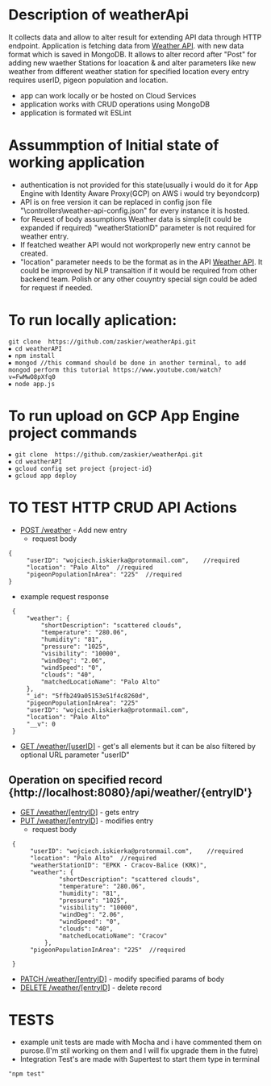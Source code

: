 # Description of weatherApi
It collects data and allow to alter result for extending API data through HTTP endpoint. Application is fetching data from [Weather API](http://api.openweathermap.org/data/2.5/weather).  with new data format which is saved in MongoDB. It allows to alter record after "Post" for adding new waether Stations for loacation &amp; and alter parameters like new weather from different weather station for specified location every entry requires userID, pigeon population and location.
- app can work locally or be hosted on Cloud Services
- application works with CRUD operations using MongoDB
- application is formated wit ESLint
# Assummption of Initial state of working application

- authentication is not provided for this state(usually i would do it for App Engine with Identity Aware Proxy(GCP) on AWS i would try beyondcorp)
- API is on free version it can be replaced in config json file "\controllers\weather-api-config.json" for every instance it is hosted.
- for Reuest of body assumptions Weather data is simple(it could be expanded if required) "weatherStationID" parameter is not required for weather entry. 
- If featched weather API would not workproperly new entry cannot be created. 
- "location" parameter needs to be the format as in the API [Weather API](http://api.openweathermap.org/data/2.5/weather). It could be improved by NLP transaltion if it would be required from other backend team. Polish or any other couyntry special sign could be aded for request if needed.
# To run locally aplication:
```
git clone  https://github.com/zaskier/weatherApi.git
⦁ cd weatherAPI
⦁ npm install 
⦁ mongod //this command should be done in another terminal, to add mongod perform this tutorial https://www.youtube.com/watch?v=FwMwO8pXfq0
⦁ node app.js
```
# To run upload on GCP App Engine project commands
```
⦁ git clone  https://github.com/zaskier/weatherApi.git
⦁ cd weatherAPI
⦁ gcloud config set project {project-id}
⦁ gcloud app deploy
```


# TO TEST HTTP CRUD API Actions


  - [POST /weather](#post-weather) - Add new entry 
    - request body
   ```
   {
        "userID": "wojciech.iskierka@protonmail.com",    //required
        "location": "Palo Alto"  //required
		"pigeonPopulationInArea": "225"  //required
   }
   ```
   - example request response 
   ```
    {
        "weather": {
            "shortDescription": "scattered clouds",
            "temperature": "280.06",
            "humidity": "81",
            "pressure": "1025",
            "visibility": "10000",
            "windDeg": "2.06",
            "windSpeed": "0",
            "clouds": "40",
            "matchedLocatioName": "Palo Alto"
        },
        "_id": "5ffb249a05153e51f4c8260d",
		"pigeonPopulationInArea": "225"
        "userID": "wojciech.iskierka@protonmail.com",
        "location": "Palo Alto" 
        "__v": 0
    }
   ```
  - [GET /weather/[userID]](#get-userID) - get's all elements but it can be also filtered by optional URL parameter "userID"
   ## Operation on specified record  {http://localhost:8080}/api/weather/{entryID'} 
  - [GET /weather/[entryID]](#get-entryID) -  gets entry 
  - [PUT /weather/[entryID]](#put-entryID)  - modifies entry
      - request body
  ```
   {
        "userID": "wojciech.iskierka@protonmail.com",    //required
        "location": "Palo Alto"  //required
        "weatherStationID": "EPKK - Cracov-Balice (KRK)",
        "weather": {
                "shortDescription": "scattered clouds",
                "temperature": "280.06",
                "humidity": "81",
                "pressure": "1025",
                "visibility": "10000",
                "windDeg": "2.06",
                "windSpeed": "0",
                "clouds": "40",
                "matchedLocatioName": "Cracov"
            },
		"pigeonPopulationInArea": "225"  //required

   }
   ```
  - [PATCH /weather/[entryID]](#patch-entryID) - modify specified params of body
  - [DELETE /weather/[entryID]](#delete-entryID) - delete record

# TESTS
- example unit tests are made with Mocha and i have commented them on purose.(I'm stil working on them and I will fix upgrade them in the futre)
- Integration Test's are made with Supertest to start them type in terminal
```
"npm test"
```